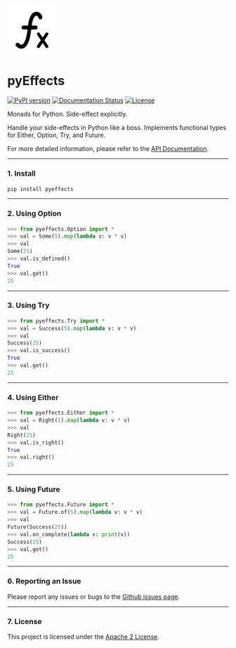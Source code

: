 ![Logo](logo.jpg)

# pyEffects  

<!-- Pytest Coverage Comment:Begin -->
<!-- Pytest Coverage Comment:End -->
[![PyPI version](https://badge.fury.io/py/pyeffects.svg)](https://badge.fury.io/py/pyeffects) [![Documentation Status](https://readthedocs.org/projects/pyeffects/badge/?version=latest)](https://pyeffects.readthedocs.io/en/latest/?badge=latest)
 [![License](https://img.shields.io/badge/License-Apache%202.0-blue.svg)](https://github.com/vickumar1981/pyeffects/blob/master/LICENSE)

Monads for Python.  Side-effect explicitly.

Handle your side-effects in Python like a boss.  Implements functional types for Either, Option, Try, and Future.

For more detailed information, please refer to the [API Documentation](https://pyeffects.readthedocs.io/en/latest/ "API Documentation").

---
### 1. Install

`pip install pyeffects`

---
### 2. Using Option
```python
>>> from pyeffects.Option import *
>>> val = Some(5).map(lambda v: v * v)
>>> val
Some(25)
>>> val.is_defined()
True
>>> val.get()
25

```

---
### 3. Using Try
```python
>>> from pyeffects.Try import *
>>> val = Success(5).map(lambda v: v * v)
>>> val
Success(25)
>>> val.is_success()
True
>>> val.get()
25

```

---
### 4. Using Either
```python
>>> from pyeffects.Either import *
>>> val = Right(5).map(lambda v: v * v)
>>> val
Right(25)
>>> val.is_right()
True
>>> val.right()
25
```

---
### 5. Using Future
```python
>>> from pyeffects.Future import *
>>> val = Future.of(5).map(lambda v: v * v)
>>> val
Future(Success(25))
>>> val.on_complete(lambda v: print(v))
Success(25)
>>> val.get()
25
```

---
### 6. Reporting an Issue

Please report any issues or bugs to the [Github issues page](https://github.com/vickumar1981/pyeffects/issues). 

---
### 7. License

This project is licensed under the [Apache 2 License](https://github.com/vickumar1981/pyeffects/blob/master/LICENSE).
